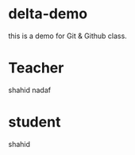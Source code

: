 # delta-demo

this is a demo for Git &amp; Github class.

# Teacher

shahid nadaf

# student

shahid
